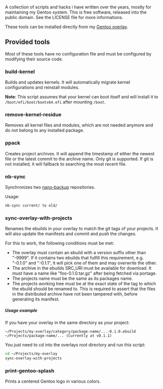 A collection of scripts and hacks i have written over the years, mostly for
maintaining my Gentoo system. This is free software, released into the
public domain. See the LICENSE file for more informations.

These tools can be installed directly from my
[Gentoo overlay](https://github.com/AlxHnr/gentoo-overlay).

## Provided tools

Most of these tools have no configuration file and must be configured by
modifying their source code.

### build-kernel

Builds and updates kernels. It will automatically migrate kernel
configurations and reinstall modules.

**Note**: This script assumes that your kernel can boot itself and will
install it to `/boot/efi/boot/bootx64.efi` after mounting `/boot`.

### remove-kernel-residue

Removes all kernel files and modules, which are not needed anymore and do
not belong to any installed package.

### ppack

Creates project archives. It will append the timestamp of either the newest
file or the latest commit to the archive name. Only git is supported. If
git is not installed, it will fallback to searching the most recent file.

### nb-sync

Synchronizes two [nano-backup](https://github.com/AlxHnr/nano-backup)
repositories.

Usage:

```sh
nb-sync current/ to old/
```

### sync-overlay-with-projects

Renames the ebuilds in your overlay to match the git tags of your projects.
It will also update the manifests and commit and push the changes.

For this to work, the following conditions must be met:

* The overlay must contain an ebuild with a version suffix other than
  "-9999". If it contains two ebuilds that fulfill this requirement, e.g.
  "-0.1.0" and "-0.1.1", it will pick one of them and may overwrite the
  other.
* The archive in the ebuilds SRC\_URI must be available for download. It
  must have a name like "foo-0.1.0.tar.gz" after being fetched via portage.
* The projects name must be the same as its packages name.
* The projects working tree must be at the exact state of the tag to which
  the ebuild should be renamed to. This is required to assert that the
  files in the distributed archive have not been tampered with, before
  generating its manifest.

##### Usage example

If you have your overlay in the same directory as your project:

```
~/Projects/my-overlay/category/package-name/...-0.1.0.ebuild
~/Projects/package-name/... (Currently at v0.1.1)
```

You just need to cd into the overlays root directory and run this script:

```sh
cd ~/Projects/my-overlay
sync-overlay-with-projects
```

### print-gentoo-splash

Prints a centered Gentoo logo in various colors.
